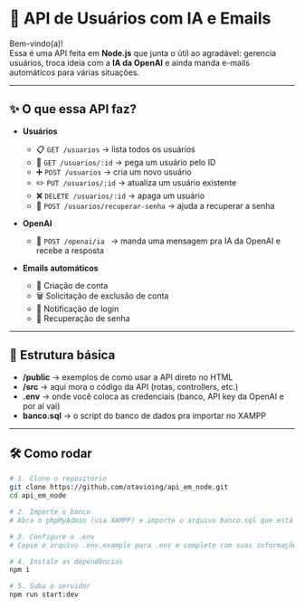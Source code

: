# 🚀 API de Usuários com IA e Emails

Bem-vindo(a)!  
Essa é uma API feita em **Node.js** que junta o útil ao agradável: gerencia usuários, troca ideia com a **IA da OpenAI** e ainda manda e-mails automáticos para várias situações.  

---

## ✨ O que essa API faz?

- **Usuários**
  - 📋 `GET /usuarios` → lista todos os usuários  
  - 👤 `GET /usuarios/:id` → pega um usuário pelo ID  
  - ➕ `POST /usuarios` → cria um novo usuário  
  - ✏️ `PUT /usuarios/:id` → atualiza um usuário existente  
  - ❌ `DELETE /usuarios/:id` → apaga um usuário  
  - 🔑 `POST /usuarios/recuperar-senha` → ajuda a recuperar a senha  

- **OpenAI**
  - 🤖 `POST /openai/ia ` → manda uma mensagem pra IA da OpenAI e recebe a resposta  

- **Emails automáticos**
  - 📧 Criação de conta  
  - 🗑️ Solicitação de exclusão de conta  
  - 🔔 Notificação de login  
  - 🔐 Recuperação de senha  

---

## 📂 Estrutura básica

- **/public** → exemplos de como usar a API direto no HTML  
- **/src** → aqui mora o código da API (rotas, controllers, etc.)  
- **.env** → onde você coloca as credenciais (banco, API key da OpenAI e por aí vai)  
- **banco.sql** → o script do banco de dados pra importar no XAMPP  

---

## 🛠️ Como rodar

```bash
# 1. Clone o repositório
git clone https://github.com/otavioing/api_em_node.git
cd api_em_node

# 2. Importe o banco
# Abra o phpMyAdmin (via XAMPP) e importe o arquivo banco.sql que está no repositório

# 3. Configure o .env
# Copie o arquivo .env.example para .env e complete com suas informações

# 4. Instale as dependências
npm i

# 5. Suba o servidor
npm run start:dev
